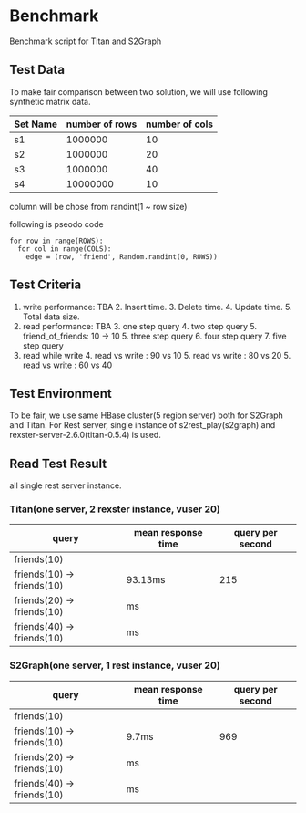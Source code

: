 # Benchmark
Benchmark script for Titan and S2Graph

## Test Data
To make fair comparison between two solution, we will use following synthetic matrix data.

| Set Name  | number of rows | number of cols |
| ------------- | ------------- | ------------- |
| s1  | 1000000  | 10 |
| s2  | 1000000  | 20 |
| s3  | 1000000  | 40 |
| s4  | 10000000  | 10 |



column will be chose from randint(1 ~ row size)  

following is pseodo code
```
for row in range(ROWS):
  for col in range(COLS):
    edge = (row, 'friend', Random.randint(0, ROWS))
```

## Test Criteria 
1. write performance: TBA
	2. Insert time.
	3. Delete time.
	4. Update time.
	5. Total data size.
2. read performance: TBA
	3. one step query
	4. two step query
		5. friend_of_friends: 10 -> 10 
	5. three step query
	6. four step query
	7. five step query
3. read while write
	4. read vs write : 90 vs 10
	5. read vs write : 80 vs 20
 	5. read vs write : 60 vs 40


## Test Environment
To be fair, we use same HBase cluster(5 region server) both for S2Graph and Titan. 
For Rest server, single instance of s2rest_play(s2graph) and rexster-server-2.6.0(titan-0.5.4) is used.

## Read Test Result
all single rest server instance.

### Titan(one server, 2 rexster instance, vuser 20)

| query | mean response time | query per second |
| ------------- | ------------- | ------------- |
| friends(10) | 
| friends(10) -> friends(10) | 93.13ms | 215 |
| friends(20) -> friends(10) | ms |  |
| friends(40) -> friends(10) | ms |  |



### S2Graph(one server, 1 rest instance, vuser 20)

| query | mean response time | query per second |
| ------------- | ------------- | ------------- |
| friends(10) | 
| friends(10) -> friends(10) | 9.7ms | 969 |
| friends(20) -> friends(10) | ms |  |
| friends(40) -> friends(10) | ms |  |



